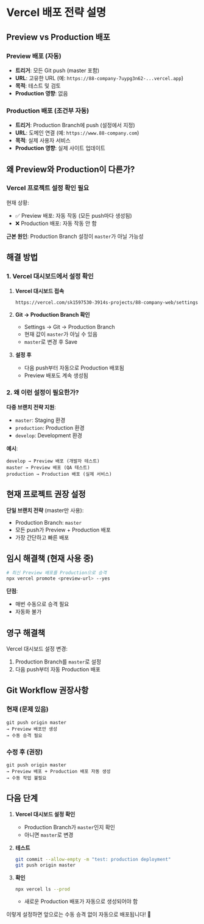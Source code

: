 # Vercel 배포 전략 설명

## Preview vs Production 배포

### Preview 배포 (자동)
- **트리거**: 모든 Git push (master 포함)
- **URL**: 고유한 URL (예: `https://88-company-7uypg3n62-...vercel.app`)
- **목적**: 테스트 및 검토
- **Production 영향**: 없음

### Production 배포 (조건부 자동)
- **트리거**: Production Branch에 push (설정에서 지정)
- **URL**: 도메인 연결 (예: `https://www.88-company.com`)
- **목적**: 실제 사용자 서비스
- **Production 영향**: 실제 사이트 업데이트

## 왜 Preview와 Production이 다른가?

### Vercel 프로젝트 설정 확인 필요

현재 상황:
- ✅ Preview 배포: 자동 작동 (모든 push마다 생성됨)
- ❌ Production 배포: 자동 작동 안 함

**근본 원인**: Production Branch 설정이 `master`가 아닐 가능성

## 해결 방법

### 1. Vercel 대시보드에서 설정 확인

1. **Vercel 대시보드 접속**
   ```
   https://vercel.com/sk1597530-3914s-projects/88-company-web/settings
   ```

2. **Git → Production Branch 확인**
   - Settings → Git → Production Branch
   - 현재 값이 `master`가 아닐 수 있음
   - `master`로 변경 후 Save

3. **설정 후**
   - 다음 push부터 자동으로 Production 배포됨
   - Preview 배포도 계속 생성됨

### 2. 왜 이런 설정이 필요한가?

**다중 브랜치 전략 지원**:
- `master`: Staging 환경
- `production`: Production 환경
- `develop`: Development 환경

**예시**:
```
develop → Preview 배포 (개발자 테스트)
master → Preview 배포 (QA 테스트)
production → Production 배포 (실제 서비스)
```

## 현재 프로젝트 권장 설정

**단일 브랜치 전략** (master만 사용):
- Production Branch: `master`
- 모든 push가 Preview + Production 배포
- 가장 간단하고 빠른 배포

## 임시 해결책 (현재 사용 중)

```bash
# 최신 Preview 배포를 Production으로 승격
npx vercel promote <preview-url> --yes
```

**단점**:
- 매번 수동으로 승격 필요
- 자동화 불가

## 영구 해결책

Vercel 대시보드 설정 변경:
1. Production Branch를 `master`로 설정
2. 다음 push부터 자동 Production 배포

## Git Workflow 권장사항

### 현재 (문제 있음)
```
git push origin master
→ Preview 배포만 생성
→ 수동 승격 필요
```

### 수정 후 (권장)
```
git push origin master
→ Preview 배포 + Production 배포 자동 생성
→ 수동 작업 불필요
```

## 다음 단계

1. **Vercel 대시보드 설정 확인**
   - Production Branch가 `master`인지 확인
   - 아니면 `master`로 변경

2. **테스트**
   ```bash
   git commit --allow-empty -m "test: production deployment"
   git push origin master
   ```

3. **확인**
   ```bash
   npx vercel ls --prod
   ```
   - 새로운 Production 배포가 자동으로 생성되어야 함

이렇게 설정하면 앞으로는 수동 승격 없이 자동으로 배포됩니다! 🚀
